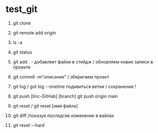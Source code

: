 # test_git

1. git clone
2. git remote add origin

3. ls -a
4. git status

5. git add . - добавляет файли в стейдж / обновляем новие записи в проекте

6. git commit -m"описание" / зберигаем проект
7. git log / got log --onetine подивиться ветки / сохранения !

8. git push [linc-GitHab] [branch]
   git push origin main

9. git reset / git reset [имя файла]
10. git diff /показуе последгие изменения в вайлах

11. git reset --hard
